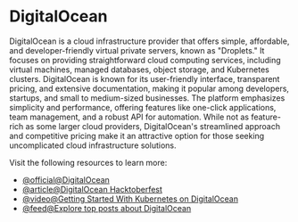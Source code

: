 # DigitalOcean

DigitalOcean is a cloud infrastructure provider that offers simple, affordable, and developer-friendly virtual private servers, known as "Droplets." It focuses on providing straightforward cloud computing services, including virtual machines, managed databases, object storage, and Kubernetes clusters. DigitalOcean is known for its user-friendly interface, transparent pricing, and extensive documentation, making it popular among developers, startups, and small to medium-sized businesses. The platform emphasizes simplicity and performance, offering features like one-click applications, team management, and a robust API for automation. While not as feature-rich as some larger cloud providers, DigitalOcean's streamlined approach and competitive pricing make it an attractive option for those seeking uncomplicated cloud infrastructure solutions.

Visit the following resources to learn more:

- [@official@DigitalOcean](https://www.digitalocean.com/)
- [@article@DigitalOcean Hacktoberfest](https://hacktoberfest.com/)
- [@video@Getting Started With Kubernetes on DigitalOcean](https://www.youtube.com/watch?v=cJKdo-glRD0)
- [@feed@Explore top posts about DigitalOcean](https://app.daily.dev/tags/digitalocean?ref=roadmapsh)